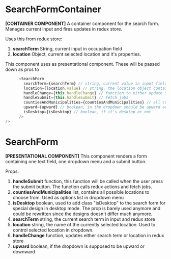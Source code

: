 # SearchFormContainer

**[CONTAINER COMPONENT]**
A container component for the search form. Manages current input and fires updates in redux store.

Uses this from redux store:

1. **searchTerm**
   String, current input in occupation field
2. **location**
   Object, current selected location and it's properties.

This component uses <SearchForm /> as presentational component.
These will be passed down as pros to <SearchForm />

```javascript
      <SearchForm
        searchTerm={searchTerm} // string, current value in input field and redux store
        location={location.value} // string, the location object contains all information about current selected location. Location.value is the short name of the selected location.
        handleChange={this.handleChange} // function to either update search term or location in redux store
        handleSubmit={this.handleSubmit} // fetch jobs
        countiesAndMunicipalities={countiesAndMunicipalities} // all counties and municipalities in sweden, used as possible values in dropdown
        upward={upward} // boolean, in the dropdown should be upward or not
        isDesktop={isDesktop} // boolean, if it's desktop or not
      />
/>
```

# SearchForm

**[PRESENTATIONAL COMPONENT]**
This component renders a form containing one text field, one dropdown menu and a submit button.

Props:

1. **handleSubmit**
   function, this function will be called when the user press the submit button. The function calls redux actions and fetch jobs.
2. **countiesAndMunicipalities**
   list, contains all possible locations to choose from. Used as options list in dropdown menu
3. **isDesktop**
   boolean, used to add class "isDesktop" to the search form for special design in desktop mode. The prop is barely used anymore and could be rewritten since the designs doesn't differ much anymore.
4. **searchTerm**
   string, the current search term in input and redux store
5. **location**
   string, the name of the currently selected location. Used to control selected location in dropdown.
6. **handleChange**
   function, updates either search term or location in redux store
7. **upward**
   boolean, if the dropdown is supposed to be upward or downward
